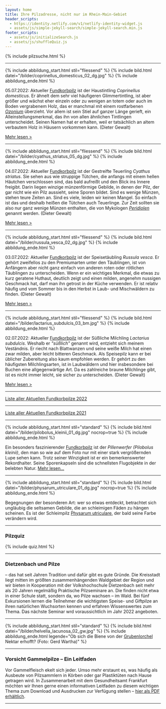```yaml
---
layout: home
title: Ihre Pilzadresse, nicht nur im Rhein-Main-Gebiet
header_scripts:
  - https://identity.netlify.com/v1/netlify-identity-widget.js
  - assets/js/simple-jekyll-search/simple-jekyll-search.min.js
footer_scripts:
  - assets/js/initializeSearch.js
  - assets/js/shuffleQuiz.js
---
```

{% include pilzsuche.html %}

- - -

{% include abbildung_start.html stil="fliessend" %}
{% include bild.html datei="/bilder/coprinellus_domesticus_02_dg.jpg" %}
{% include abbildung_ende.html %}

05.07.2022: Aktueller [Fundkorbpilz](AA "Glossar-") ist der Haustintling *Coprinellus domesticus*. Er ähnelt dem sehr viel häufigeren Glimmertintling, ist aber größer und wächst eher einzeln oder zu wenigen an totem oder auch im Boden vergrabenem Holz, das er manchmal mit einem rostfarbenen *[Ozonium](<Ozonium "Glossar">)* überzieht. Vor allem ist sein Stiel auf ganzer Länge gerieft, ein Alleinstellungsmerkmal, das ihn von allen ähnlichen Tintlingen unterscheidet. Seinen Namen hat er erhalten, weil er tatsächlich an altem verbautem Holz in Häusern vorkommen kann. (Dieter Gewalt)

[Mehr lesen >](/pilze/coprinellus-domesticus-haustintling)

<div style="clear:  both"></div>

- - -

{% include abbildung_start.html stil="fliessend" %}
{% include bild.html datei="/bilder/cyathus_striatus_05_dg.jpg" %}
{% include abbildung_ende.html %}

04.07.2022: Aktueller [Fundkorbpilz](AA "Glossar-") ist der Gestreifte Teuerling *Cyathus striatus*. Sie sehen aus wie struppige Tütchen, die anfangs mit einem hellen Häutchen verschlossen sind, das bald aufreißt und den Blick ins Innere freigibt. Darin liegen winzige münzenförmige Gebilde, in denen der Pilz, der gar nicht wie ein Pilz aussieht, seine Sporen bildet. Sind es wenige Münzen, stehen teure Zeiten an. Sind es viele, leiden wir keinen Mangel. So einfach ist das und deshalb heißen die Tütchen auch Teuerlinge. Zur Zeit sollten sie also nur ganz wenige Münzen enthalten, die von Mykologen *[Peridiolen](<Peridiole "Glossar">)* genannt werden. (Dieter Gewalt)

[Mehr lesen >](/pilze/cyathus-striatus-gestreifter-teuerling)

<div style="clear:  both"></div>

- - -

{% include abbildung_start.html stil="fliessend" %}
{% include bild.html datei="/bilder/russula_vesca_02_dg.jpg" %}
{% include abbildung_ende.html %}

03.07.2022: Aktueller [Fundkorbpilz](AA "Glossar-") ist der Speisetäubling *Russula vesca*. Er gehört zweifellos zu den Premiumarten unter den Täublingen, ist von Anfängern aber nicht ganz einfach von anderen roten oder rötlichen Täublingen zu unterscheiden. Wenn er ein wichtiges Merkmal, die etwas zu kurz geratene Huthaut, deutlich zeigt und einen milden, angenehm nussigen Geschmack hat, darf man ihn getrost in der Küche verwenden. Er ist relativ häufig und vom Sommer bis in den Herbst in Laub- und Mischwäldern zu finden. (Dieter Gewalt)

[Mehr lesen >](/pilze/russula-vesca-frauentäubling)

<div style="clear:  both"></div>

- - -

{% include abbildung_start.html stil="fliessend" %}
{% include bild.html datei="/bilder/lactarius_subdulcis_03_bm.jpg" %}
{% include abbildung_ende.html %}

02.07.2022: Aktueller [Fundkorbpilz](AA "Glossar-") ist der Süßliche Milchling *Lactarius subdulcis*. Weshalb er *"süßlich"* genannt wird, entzieht sich meinem Veständnis. Er riecht nach Blattwanzen und seine weiße Milch hat einen zwar milden, aber leicht bitteren Geschmack. Als Speisepilz kann er bei üblicher Zubereitung also kaum empfohlen werden. Er gehört zu den häufigsten Milchlingsarten, ist in Laubwäldern und hier insbesondere bei Buchen eine allgegenwärtige Art. Da es zahlreiche braune Milchlinge gibt, ist es nicht immer leicht, sie sicher zu unterscheiden. (Dieter Gewalt)

[Mehr lesen >](/pilze/lactarius-subdulcis-süßlicher-milchling)

<div style="clear:  both"></div>

- - -

[Liste aller Aktuellen Fundkorbpilze 2022](/artikel/liste-aller-aktuellen-fundkorbpilze-2022.html)

- - -

[Liste aller Aktuellen Fundkorbpilze 2021](/artikel/liste-aller-aktuellen-fundkorbpilze-2021.html)

- - -

{% include abbildung_start.html stil="standard" %}
{% include bild.html datei="/bilder/pilobolus_kleinii_01_dg.jpg" nocrop=true %}
{% include abbildung_ende.html %}

Ein besonders faszinierender [Fundkorbpilz](AA "Glossar-") ist der *Pillenwerfer (Pilobolus kleinii)*, den man so wie auf dem Foto nur mit einer stark vergrößernden Lupe sehen kann. Trotz seiner Winzigkeit ist er ein bemerkenswerter Rekordhalter. Seine Sporenkapseln sind die schnellsten Flugobjekte in der belebten Natur. [Mehr lesen...](/pilze/pilobolus-kleinii-pillenwerfer)

- - -

{% include abbildung_start.html stil="standard" %}
{% include bild.html datei="/bilder/physarum_utriculare_01_dg.jpg" nocrop=true %}
{% include abbildung_ende.html %}

Begegnungen der besonderen Art: wer so etwas entdeckt, betrachtet sich ungläubig die seltsamen Gebilde, die an schleimigen Fäden zu hängen scheinen. Es ist der Schleimpilz [Physarum utriculare](/pilze/physarum-utriculare-fadenfruchtschleimpilz), der bald seine Farbe verändern wird.

- - -

### Pilzquiz

{% include quiz.html %}

- - -

### Dietzenbach und Pilze

– das hat seit Jahren Tradition und dafür gibt es gute Gründe. Die Kreisstadt liegt mitten im größten zusammenhängenden Waldgebiet der Region und wir bieten in Kooperation mit der Volkshochschule Dietzenbach seit mehr als 20 Jahren regelmäßig Praktische Pilzseminare an. Die finden nicht etwa in einer Schule statt, sondern da, wo Pilze wachsen – im Wald. Bei fünf Exkursionen lernen die Teilnehmer die wichtigsten Speise- und Giftpilze an ihren natürlichen Wuchsorten kennen und erfahren Wissenswertes zum Thema. Das nächste Seminar wrd voraussichtlich im Jahr 2022 angeboten.  

- - -

{% include abbildung_start.html stil="standard" %}
{% include bild.html datei="/bilder/helvella_lacunosa_02_gw.jpg" %}
{% include abbildung_ende.html legende="Ob sich die Biene von der <a href='/pilze/helvella-lacunosa-grubenlorchel'>Grubenlorchel</a> Nektar erhofft?  (Foto: Gerd Wartha)" %}

- - -

### Vorsicht Gammelpilze – Ein Leitfaden

Vor Gammelfleisch ekelt sich jeder. Umso mehr erstaunt es, was häufig als Ausbeute von Pilzsammlern in Körben oder gar Plastiktüten nach Hause getragen wird. In Zusammenarbeit mit dem Gesundheitsamt Frankfurt möchten wir Ihnen gerne einen informativen Leitfaden zu diesem wichtigen Thema zum Download und Ausdrucken zur Verfügung stellen – [hier als PDF erhältlich](/assets/docs/Fundkorb.de-Gammelpilze.pdf).

- - -